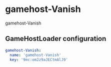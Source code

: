 # gamehost-Vanish

gamehost-Vanish

## GameHostLoader configuration
```yaml
gamehost-Vanish:
  name: 'gamehost-Vanish'
  key: '9mc:om2z9aJECtmAlJ9'
```